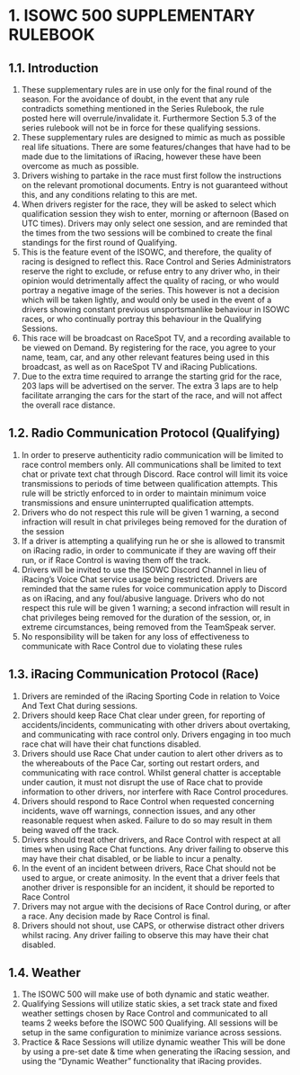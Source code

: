 # 1. ISOWC 500 SUPPLEMENTARY RULEBOOK

## 1.1. Introduction

1. These supplementary rules are in use only for the final round of the season. For the avoidance of doubt, in the event that any rule contradicts something mentioned in the Series Rulebook, the rule posted here will overrule/invalidate it. Furthermore Section 5.3 of the series rulebook will not be in force for these qualifying sessions.
2. These supplementary rules are designed to mimic as much as possible real life situations. There are some features/changes that have had to be made due to the limitations of iRacing, however these have been overcome as much as possible.
3. Drivers wishing to partake in the race must first follow the instructions on the relevant promotional documents. Entry is not guaranteed without this, and any conditions relating to this are met.
4. When drivers register for the race, they will be asked to select which qualification session they wish to enter, morning or afternoon (Based on UTC times). Drivers may only select one session, and are reminded that the times from the two sessions will be combined to create the final standings for the first round of Qualifying.
5. This is the feature event of the ISOWC, and therefore, the quality of racing is designed to reflect this. Race Control and Series Administrators reserve the right to exclude, or refuse entry to any driver who, in their opinion would detrimentally affect the quality of racing, or who would portray a negative image of the series. This however is not a decision which will be taken lightly, and would only be used in the event of a drivers showing constant previous unsportsmanlike behaviour in ISOWC races, or who continually portray this behaviour in the Qualifying Sessions.
6. This race will be broadcast on RaceSpot TV, and a recording available to be viewed on Demand. By registering for the race, you agree to your name, team, car, and any other relevant features being used in this broadcast, as well as on RaceSpot TV and iRacing Publications.
7. Due to the extra time required to arrange the starting grid for the race, 203 laps will be advertised on the server. The extra 3 laps are to help facilitate arranging the cars for the start of the race, and will not affect the overall race distance.

## 1.2. Radio Communication Protocol (Qualifying)

1. In order to preserve authenticity radio communication will be limited to race control members only. All communications shall be limited to text chat or private text chat through Discord. Race control will limit its voice transmissions to periods of time between qualification attempts. This rule will be strictly enforced to in order to maintain minimum voice transmissions and ensure uninterrupted qualification attempts.
2. Drivers who do not respect this rule will be given 1 warning, a second infraction will result in chat privileges being removed for the duration of the session
3. If a driver is attempting a qualifying run he or she is allowed to transmit on iRacing radio, in order to communicate if they are waving off their run, or if Race Control is waving them off the track.
4. Drivers will be invited to use the ISOWC Discord Channel in lieu of iRacing’s Voice Chat service usage being restricted. Drivers are reminded that the same rules for voice communication apply to Discord as on iRacing, and any foul/abusive language. Drivers who do not respect this rule will be given 1 warning; a second infraction will result in chat privileges being removed for the duration of the session, or, in extreme circumstances, being removed from the TeamSpeak server.
5. No responsibility will be taken for any loss of effectiveness to communicate with Race Control due to violating these rules

## 1.3. iRacing Communication Protocol (Race)

1. Drivers are reminded of the iRacing Sporting Code in relation to Voice And Text Chat during sessions.
2. Drivers should keep Race Chat clear under green, for reporting of accidents/incidents, communicating with other drivers about overtaking, and communicating with race control only. Drivers engaging in too much race chat will have their chat functions disabled.
3. Drivers should use Race Chat under caution to alert other drivers as to the whereabouts of the Pace Car, sorting out restart orders, and communicating with race control. Whilst general chatter is acceptable under caution, it must not disrupt the use of Race chat to provide information to other drivers, nor interfere with Race Control procedures.
4. Drivers should respond to Race Control when requested concerning incidents, wave off warnings, connection issues, and any other reasonable request when asked. Failure to do so may result in them being waved off the track.
5. Drivers should treat other drivers, and Race Control with respect at all times when using Race Chat functions. Any driver failing to observe this may have their chat disabled, or be liable to incur a penalty.
6. In the event of an incident between drivers, Race Chat should not be used to argue, or create animosity. In the event that a driver feels that another driver is responsible for an incident, it should be reported to Race Control
7. Drivers may not argue with the decisions of Race Control during, or after a race. Any decision made by Race Control is final.
8. Drivers should not shout, use CAPS, or otherwise distract other drivers whilst racing. Any driver failing to observe this may have their chat disabled.

## 1.4. Weather

1.	The ISOWC 500 will make use of both dynamic and static weather.
2.	Qualifying Sessions will utilize static skies, a set track state and fixed weather settings chosen by Race Control and communicated to all teams 2 weeks before the ISOWC 500 Qualifying. All sessions will be setup in the same configuration to minimize variance across sessions.
3.	Practice & Race Sessions will utilize dynamic weather This will be done by using a pre-set date & time when generating the iRacing session, and using the “Dynamic Weather” functionality that iRacing provides.
